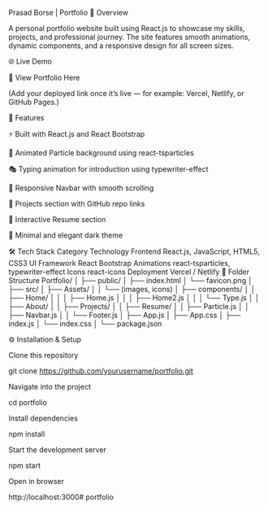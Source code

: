 Prasad Borse | Portfolio
🚀 Overview

A personal portfolio website built using React.js to showcase my skills, projects, and professional journey.
The site features smooth animations, dynamic components, and a responsive design for all screen sizes.

🌐 Live Demo

🔗 View Portfolio Here

(Add your deployed link once it’s live — for example: Vercel, Netlify, or GitHub Pages.)

🧩 Features

⚡ Built with React.js and React Bootstrap

🌌 Animated Particle background using react-tsparticles

🎭 Typing animation for introduction using typewriter-effect

🧭 Responsive Navbar with smooth scrolling

💼 Projects section with GitHub repo links

📄 Interactive Resume section

🌙 Minimal and elegant dark theme

🛠️ Tech Stack
Category	Technology
Frontend	React.js, JavaScript, HTML5, CSS3
UI Framework	React Bootstrap
Animations	react-tsparticles, typewriter-effect
Icons	react-icons
Deployment	Vercel / Netlify
📁 Folder Structure
Portfolio/
│
├── public/
│   ├── index.html
│   └── favicon.png
│
├── src/
│   ├── Assets/
│   │   └── (images, icons)
│   ├── components/
│   │   ├── Home/
│   │   │   ├── Home.js
│   │   │   ├── Home2.js
│   │   │   └── Type.js
│   │   ├── About/
│   │   ├── Projects/
│   │   ├── Resume/
│   │   ├── Particle.js
│   │   ├── Navbar.js
│   │   └── Footer.js
│   ├── App.js
│   ├── App.css
│   ├── index.js
│   └── index.css
│
└── package.json

⚙️ Installation & Setup

Clone this repository

git clone https://github.com/yourusername/portfolio.git


Navigate into the project

cd portfolio


Install dependencies

npm install


Start the development server

npm start


Open in browser

http://localhost:3000#   p o r t f o l i o  
 